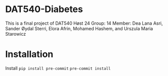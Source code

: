 # DAT540-Diabetes
This is a final project of DAT540 Høst 24 Group: 14
Member: Dea Lana Asri, Sander Øydal Sterri, Elora Afrin, Mohamed Hashem, and Urszula Maria Starowicz


# Installation
Install
``pip install pre-commit``
``pre-commit install``
